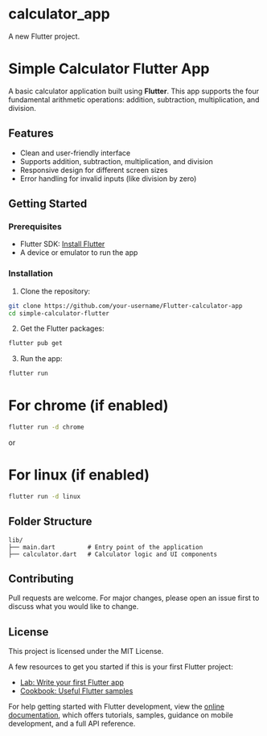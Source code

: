 # calculator_app

A new Flutter project.

# Simple Calculator Flutter App

A basic calculator application built using **Flutter**. This app supports the four fundamental arithmetic operations: addition, subtraction, multiplication, and division.

## Features

- Clean and user-friendly interface
- Supports addition, subtraction, multiplication, and division
- Responsive design for different screen sizes
- Error handling for invalid inputs (like division by zero)

## Getting Started

### Prerequisites

- Flutter SDK: [Install Flutter](https://flutter.dev/docs/get-started/install)
- A device or emulator to run the app

### Installation

1. Clone the repository:

```bash
git clone https://github.com/your-username/Flutter-calculator-app
cd simple-calculator-flutter
```

2. Get the Flutter packages:

```bash
flutter pub get
```

3. Run the app:

```bash
flutter run
```
# For chrome (if enabled)

```bash
flutter run -d chrome 
```
or
# For linux (if enabled)
```bash
flutter run -d linux 
```

## Folder Structure

```
lib/
├── main.dart         # Entry point of the application
├── calculator.dart   # Calculator logic and UI components
```

## Contributing

Pull requests are welcome. For major changes, please open an issue first to discuss what you would like to change.

## License

This project is licensed under the MIT License.

A few resources to get you started if this is your first Flutter project:

- [Lab: Write your first Flutter app](https://docs.flutter.dev/get-started/codelab)
- [Cookbook: Useful Flutter samples](https://docs.flutter.dev/cookbook)

For help getting started with Flutter development, view the
[online documentation](https://docs.flutter.dev/), which offers tutorials,
samples, guidance on mobile development, and a full API reference.
